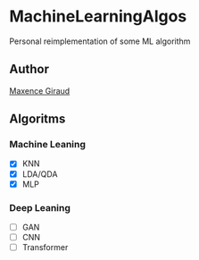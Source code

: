# MachineLearningAlgos
Personal reimplementation of some ML algorithm

## Author
[Maxence Giraud](https://github.com/MaxenceGiraud/)

## Algoritms
### Machine Leaning
- [x] KNN
- [x] LDA/QDA
- [x] MLP
### Deep Leaning
- [ ] GAN
- [ ] CNN
- [ ] Transformer
